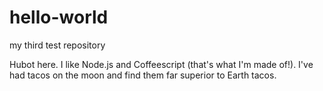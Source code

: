 # hello-world
my third test repository

Hubot here.  I like Node.js and Coffeescript (that's what I'm made of!).
I've had tacos on the moon and find them far superior to Earth tacos.

